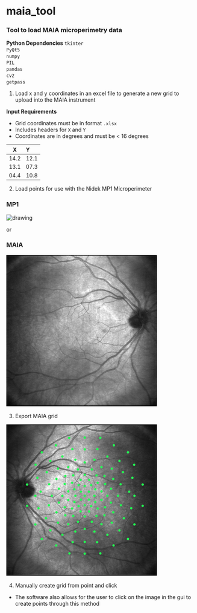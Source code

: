# maia_tool

### Tool to load MAIA microperimetry data 

**Python Dependencies**
`tkinter` <br>
`PyQt5` <br>
`numpy` <br>
`PIL` <br>
`pandas` <br>
`cv2` <br>
`getpass`


1) Load x and y coordinates in an excel file to generate a new grid to upload into the MAIA instrument

**Input Requirements**
- Grid coordinates must be in format `.xlsx` 
- Includes headers for `X` and `Y`
- Coordinates are in degrees and must be < 16 degrees

|X   |Y   |
|----|:---|
|14.2|12.1|
|13.1|07.3|
|04.4|10.8|

2) Load points for use with the Nidek MP1 Microperimeter

### MP1
<img src="imgs/od.bmp" alt="drawing" width="400" class="center"/>

or 

### MAIA
<img src="imgs/maia_od.png" alt="drawing" width="400" class="center"/>


3) Export MAIA grid 

<img src="imgs/maia_grid.png" alt="drawing" width="400" class="center"/>


4) Manually create grid from point and click

- The software also allows for the user to click on the image in the gui to create points through this method
